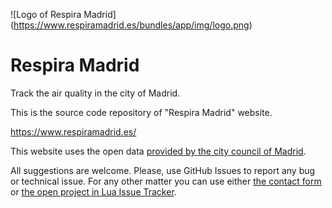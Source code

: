 ![Logo of Respira Madrid]
(https://www.respiramadrid.es/bundles/app/img/logo.png)

# Respira Madrid

Track the air quality in the city of Madrid.

This is the source code repository of "Respira Madrid" website.

https://www.respiramadrid.es/

This website uses the open data [provided by the city council of Madrid](http://datos.madrid.es/portal/site/egob/).

All suggestions are welcome. Please, use GitHub Issues to report any bug or technical issue. For any other matter you can use either [the contact form](https://www.respiramadrid.es/contact) or [the open project in Lua Issue Tracker](https://www.luaissuetracker.com/en/project/5666a1d71c9cd4102dac74d4).
